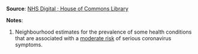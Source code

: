 **Source**: <a href="https://commonslibrary.parliament.uk/social-policy/health/constituency-data-how-healthy-is-your-area/" target="_blank">NHS Digital ; House of Commons Library</a>    

**Notes**:    
1. Neighbourhood estimates for the prevalence of some health conditions that are associated with a <a href="https://www.nhs.uk/conditions/coronavirus-covid-19/people-at-higher-risk-from-coronavirus/whos-at-higher-risk-from-coronavirus/" target="_blank">moderate risk</a> of serious coronavirus symptoms.